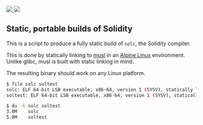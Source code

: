 <a href='https://travis-ci.org/rainbeam/solidity-static'> <img src='https://travis-ci.org/rainbeam/solidity-static.svg?branch=master'> </a>
<a href='https://github.com/rainbeam/solidity-static/releases/latest'>_<img src='https://img.shields.io/github/release/rainbeam/solidity-static.svg'>_</a>

## Static, portable builds of Solidity

This is a script to produce a fully static build of `solc`, the
Solidity compiler.

This is done by statically linking to [musl] in an [Alpine Linux][alpine]
environment. Unlike glibc, musl is built with static linking in
mind.

[musl]: http://www.musl-libc.org/
[alpine]: http://www.alpinelinux.org/

The resulting binary should work on any Linux platform.

```bash
$ file solc soltest
solc: ELF 64-bit LSB executable, x86-64, version 1 (SYSV), statically linked, stripped
soltest: ELF 64-bit LSB executable, x86-64, version 1 (SYSV), statically linked, stripped
```

```bash
$ du -h solc soltest
3.0M    solc
5.8M    soltest
```
